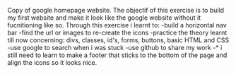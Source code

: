 Copy of google homepage website. The objectif of this exercise is to build my first website and make it look like the google website without it fucnitioning like so. Through this exercise i learnt to:
-build a horizontal nav bar
-find the url or images to re-create the icons
-practice the theory learnt till now concerning: divs, classes, id's, forms, buttons, basic HTML and CSS 
-use google to search when i was stuck
-use github to share my work 
-* i still need to learn to make a footer that sticks to the bottom of the page and align the icons so it looks nice. 

